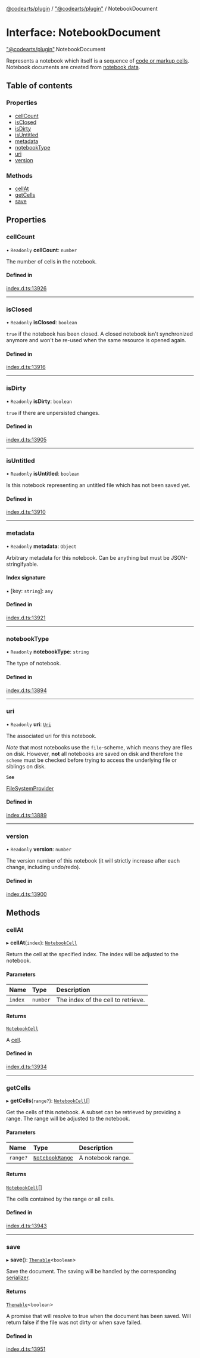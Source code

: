 [@codearts/plugin](../README.md) / ["@codearts/plugin"](../modules/_codearts_plugin_.md) / NotebookDocument

# Interface: NotebookDocument

["@codearts/plugin"](../modules/_codearts_plugin_.md).NotebookDocument

Represents a notebook which itself is a sequence of [code or markup cells](codearts_plugin_.NotebookCell.md). Notebook documents are
created from [notebook data](../classes/codearts_plugin_.NotebookData.md).

## Table of contents

### Properties

- [cellCount](codearts_plugin_.NotebookDocument.md#cellcount)
- [isClosed](codearts_plugin_.NotebookDocument.md#isclosed)
- [isDirty](codearts_plugin_.NotebookDocument.md#isdirty)
- [isUntitled](codearts_plugin_.NotebookDocument.md#isuntitled)
- [metadata](codearts_plugin_.NotebookDocument.md#metadata)
- [notebookType](codearts_plugin_.NotebookDocument.md#notebooktype)
- [uri](codearts_plugin_.NotebookDocument.md#uri)
- [version](codearts_plugin_.NotebookDocument.md#version)

### Methods

- [cellAt](codearts_plugin_.NotebookDocument.md#cellat)
- [getCells](codearts_plugin_.NotebookDocument.md#getcells)
- [save](codearts_plugin_.NotebookDocument.md#save)

## Properties

### cellCount

• `Readonly` **cellCount**: `number`

The number of cells in the notebook.

#### Defined in

[index.d.ts:13926](https://github.com/xyz-fish/cloudide-plugin-api/blob/9927cd6/index.d.ts#L13926)

___

### isClosed

• `Readonly` **isClosed**: `boolean`

`true` if the notebook has been closed. A closed notebook isn't synchronized anymore
and won't be re-used when the same resource is opened again.

#### Defined in

[index.d.ts:13916](https://github.com/xyz-fish/cloudide-plugin-api/blob/9927cd6/index.d.ts#L13916)

___

### isDirty

• `Readonly` **isDirty**: `boolean`

`true` if there are unpersisted changes.

#### Defined in

[index.d.ts:13905](https://github.com/xyz-fish/cloudide-plugin-api/blob/9927cd6/index.d.ts#L13905)

___

### isUntitled

• `Readonly` **isUntitled**: `boolean`

Is this notebook representing an untitled file which has not been saved yet.

#### Defined in

[index.d.ts:13910](https://github.com/xyz-fish/cloudide-plugin-api/blob/9927cd6/index.d.ts#L13910)

___

### metadata

• `Readonly` **metadata**: `Object`

Arbitrary metadata for this notebook. Can be anything but must be JSON-stringifyable.

#### Index signature

▪ [key: `string`]: `any`

#### Defined in

[index.d.ts:13921](https://github.com/xyz-fish/cloudide-plugin-api/blob/9927cd6/index.d.ts#L13921)

___

### notebookType

• `Readonly` **notebookType**: `string`

The type of notebook.

#### Defined in

[index.d.ts:13894](https://github.com/xyz-fish/cloudide-plugin-api/blob/9927cd6/index.d.ts#L13894)

___

### uri

• `Readonly` **uri**: [`Uri`](../classes/codearts_plugin_.Uri.md)

The associated uri for this notebook.

*Note* that most notebooks use the `file`-scheme, which means they are files on disk. However, **not** all notebooks are
saved on disk and therefore the `scheme` must be checked before trying to access the underlying file or siblings on disk.

**`See`**

[FileSystemProvider](codearts_plugin_.FileSystemProvider.md)

#### Defined in

[index.d.ts:13889](https://github.com/xyz-fish/cloudide-plugin-api/blob/9927cd6/index.d.ts#L13889)

___

### version

• `Readonly` **version**: `number`

The version number of this notebook (it will strictly increase after each
change, including undo/redo).

#### Defined in

[index.d.ts:13900](https://github.com/xyz-fish/cloudide-plugin-api/blob/9927cd6/index.d.ts#L13900)

## Methods

### cellAt

▸ **cellAt**(`index`): [`NotebookCell`](codearts_plugin_.NotebookCell.md)

Return the cell at the specified index. The index will be adjusted to the notebook.

#### Parameters

| Name | Type | Description |
| :------ | :------ | :------ |
| `index` | `number` | The index of the cell to retrieve. |

#### Returns

[`NotebookCell`](codearts_plugin_.NotebookCell.md)

A [cell](codearts_plugin_.NotebookCell.md).

#### Defined in

[index.d.ts:13934](https://github.com/xyz-fish/cloudide-plugin-api/blob/9927cd6/index.d.ts#L13934)

___

### getCells

▸ **getCells**(`range?`): [`NotebookCell`](codearts_plugin_.NotebookCell.md)[]

Get the cells of this notebook. A subset can be retrieved by providing
a range. The range will be adjusted to the notebook.

#### Parameters

| Name | Type | Description |
| :------ | :------ | :------ |
| `range?` | [`NotebookRange`](../classes/codearts_plugin_.NotebookRange.md) | A notebook range. |

#### Returns

[`NotebookCell`](codearts_plugin_.NotebookCell.md)[]

The cells contained by the range or all cells.

#### Defined in

[index.d.ts:13943](https://github.com/xyz-fish/cloudide-plugin-api/blob/9927cd6/index.d.ts#L13943)

___

### save

▸ **save**(): [`Thenable`](Thenable.md)<`boolean`\>

Save the document. The saving will be handled by the corresponding [serializer](codearts_plugin_.NotebookSerializer.md).

#### Returns

[`Thenable`](Thenable.md)<`boolean`\>

A promise that will resolve to true when the document
has been saved. Will return false if the file was not dirty or when save failed.

#### Defined in

[index.d.ts:13951](https://github.com/xyz-fish/cloudide-plugin-api/blob/9927cd6/index.d.ts#L13951)
